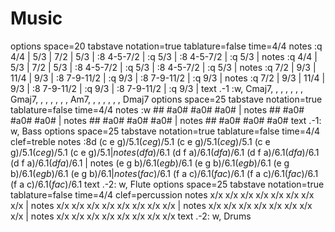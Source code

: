 ---
---

# Music
options space=20
tabstave notation=true tablature=false time=4/4
notes :q 4/4 | 5/3 | 7/2 | 5/3 | :8 4-5-7/2 | :q 5/3 | :8 4-5-7/2 | :q 5/3 |
notes :q 4/4 | 5/3 | 7/2 | 5/3 | :8 4-5-7/2 | :q 5/3 | :8 4-5-7/2 | :q 5/3 |
notes :q 7/2 | 9/3 | 11/4 | 9/3 | :8 7-9-11/2 | :q 9/3 | :8 7-9-11/2 | :q 9/3 |
notes :q 7/2 | 9/3 | 11/4 | 9/3 | :8 7-9-11/2 | :q 9/3 | :8 7-9-11/2 | :q 9/3 |
text .-1 :w, Cmaj7, , , , , , , Gmaj7, , , , , , , Am7, , , , , , , Dmaj7
options space=25
tabstave notation=true tablature=false time=4/4
notes :w ## #a0# #a0# #a0# |
notes ## #a0# #a0# #a0# |
notes ## #a0# #a0# #a0# |
notes ## #a0# #a0# #a0#
text .-1: w, Bass
options space=25
tabstave notation=true tablature=false time=4/4 clef=treble
notes :8d (c e g)/5.$1 (c e g)/5.$1 (c e g)/5.$1 (c e g)/5.$1 (c e g)/5.$1 (c e g)/5.$1 (c e g)/5.$1 |
notes (d f a)/6.$1 (d f a)/6.$1 (d f a)/6.$1 (d f a)/6.$1 (d f a)/6.$1 (d f a)/6.$1 (d f a)/6.$1 |
notes (e g b)/6.$1 (e g b)/6.$1 (e g b)/6.$1 (e g b)/6.$1 (e g b)/6.$1 (e g b)/6.$1 (e g b)/6.$1 |
notes (f a c)/6.$1 (f a c)/6.$1 (f a c)/6.$1 (f a c)/6.$1 (f a c)/6.$1 (f a c)/6.$1 (f a c)/6.$1
text .-2: w, Flute
options space=25
tabstave notation=true tablature=false time=4/4 clef=percussion
notes x/x x/x x/x x/x x/x x/x x/x x/x |
notes x/x x/x x/x x/x x/x x/x x/x x/x |
notes x/x x/x x/x x/x x/x x/x x/x x/x |
notes x/x x/x x/x x/x x/x x/x x/x x/x
text .-2: w, Drums